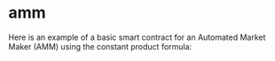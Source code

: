 # amm
Here is an example of a basic smart contract for an Automated Market Maker (AMM) using the constant product formula:
